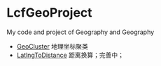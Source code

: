 # LcfGeoProject
My code and project of Geography and Geography


- [GeoCluster](./GeoCluster.ipynb) 地理坐标聚类
- [LatlngToDistance](./LatlngToDistance.py) 距离换算；完善中；

